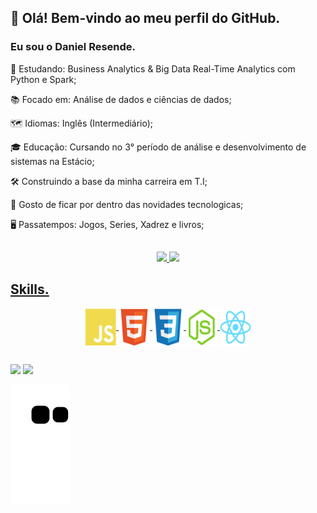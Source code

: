 ## 👋 Olá! Bem-vindo ao meu perfil do GitHub.
### Eu sou o Daniel Resende.

📖  Estudando: Business Analytics & Big Data Real-Time Analytics com Python e Spark;

📚  Focado em: Análise de dados e ciências de dados;

🗺  Idiomas: Inglês (Intermediário);

🎓  Educação: Cursando no 3° período de análise e desenvolvimento de sistemas na Estácio;

🛠  Construindo a base da minha carreira em T.I;

🖖  Gosto de ficar por dentro das novidades tecnologicas;

🖥  Passatempos: Jogos, Series, Xadrez e livros;

 
 
  ##
  
<div align="center">
  <a href="https://github.com/danielresende23">
  <img height="150em" src="https://github-readme-stats.vercel.app/api?username=danielresende23&show_icons=true&theme=radical&include_all_commits=true&count_private=true"/>
  <img height="150em" src="https://github-readme-stats.vercel.app/api/top-langs/?username=danielresende23&layout=compact&langs_count=7&theme=radical"/>
</div>

<source 
  srcset="https://github-readme-stats.vercel.app/api?username=danielresende23&show_icons=true&theme=dark"
  media="(prefers-color-scheme: dark)"
/>
  
   ##
 ## Skills.
<div align= "center">
  <img align="center" alt="Daniel-Js" height="60" width="50" src="https://raw.githubusercontent.com/devicons/devicon/master/icons/javascript/javascript-plain.svg">
  <img align="center" alt="Daniel-HTML" height="60" width="50" src="https://raw.githubusercontent.com/devicons/devicon/master/icons/html5/html5-original.svg">
  <img align="center" alt="Daniel-CSS" height="60" width="50" src="https://raw.githubusercontent.com/devicons/devicon/master/icons/css3/css3-original.svg">
  <img align="center" alt="Daniel-CSS" height="60" width="50" src="https://raw.githubusercontent.com/devicons/devicon/master/icons/nodejs/nodejs-original.svg">
  <img align="center" alt="Daniel-CSS" height="60" width="50" src="https://raw.githubusercontent.com/devicons/devicon/master/icons/react/react-original.svg">
</div>
 
 
  
  ##
 

<div align="left"> 
  <a href="https://www.linkedin.com/in/daniel-resend/ "target="_blank"><img src="https://img.shields.io/badge/LinkedIn-0077B5?style=for-the-badge&logo=linkedin&logoColor=white" target="_blank"></a> 
   <a href="https://danielresende23.github.io/Portfolio/"target="_blank"><img src="https://img.shields.io/badge/website-000000?style=for-the-badge&logo=About.me&logoColor=white" target="_blank"></a> 
</div>
  
![Snake animation](https://github.com/danielresende23/danielresende23/blob/output/github-contribution-grid-snake.svg)

